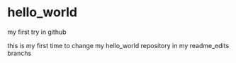 # hello_world
my first try in github

this is my first time to change my hello_world repository in my readme_edits branchs
